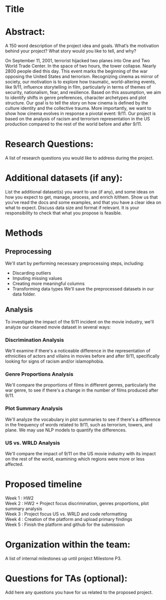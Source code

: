 # Title

# Abstract: 
A 150 word description of the project idea and goals. What’s the motivation behind your project? What story would you like to tell, and why?


On September 11, 2001, terrorist hijacked two planes into One and Two World Trade Center. In the space of two hours, the tower collapse. Nearly 2800 people died this day. This event marks the beginning of the war opposing the United States and terrorism. Recognizing cinema as mirror of society, our motivation is to explore how traumatic, world-altering events, like 9/11, influence storytelling in film, particularly in terms of themes of security, nationalism, fear, and resilience. Based on this assumption, we aim to identify shifts in genre preferences, character archetypes and plot structure. Our goal is to tell the story on how cinema is defined by the culture identity and the collective trauma. More importantly, we want to show how cinema evolves in response a pivotal event: 9/11. 
Our project is based on the analysis of racism and terrorism representation in the US production compared to the rest of the world before and after 9/11. 

# Research Questions: 
A list of research questions you would like to address during the project.

# Additional datasets (if any): 
List the additional dataset(s) you want to use (if any), and some ideas on how you expect to get, manage, process, and enrich it/them. Show us that you’ve read the docs and some examples, and that you have a clear idea on what to expect. Discuss data size and format if relevant. It is your responsibility to check that what you propose is feasible.

# Methods

## Preprocessing 

We'll start by performing necessary preprocessing steps, including:

- Discarding outliers
- Imputing missing values
- Creating more meaningful columns
- Transforming data types We'll save the preprocessed datasets in our data folder.

## Analysis 
To investigate the impact of the 9/11 incident on the movie industry, we'll analyze our cleaned movie dataset in several ways:

### Discrimination Analysis
We'll examine if there's a noticeable difference in the representation of ethnicities of actors and villains in movies before and after 9/11, specifically looking for signs of racism and/or islamophobia.

### Genre Proportions Analysis
We'll compare the proportions of films in different genres, particularly the war genre, to see if there's a change in the number of films produced after 9/11.

### Plot Summary Analysis
We'll analyze the vocabulary in plot summaries to see if there's a difference in the frequency of words related to 9/11, such as terrorism, towers, and plane. We may use NLP models to quantify the differences.

### US vs. WRLD Analysis
We'll compare the impact of 9/11 on the US movie industry with its impact on the rest of the world, examining which regions were more or less affected.

# Proposed timeline
Week 1 : HW2 <br>
Week 2 : HW2 + Project focus discrimination, genres proportions, plot summary analysis <br>
Week 3 : Project focus US vs. WRLD and code reformatting <br>
Week 4 : Creation of the platform and upload primary findings <br>
Week 5 : Finish the platform and github for the submission

# Organization within the team: 
A list of internal milestones up until project Milestone P3.

# Questions for TAs (optional): 
Add here any questions you have for us related to the proposed project.
